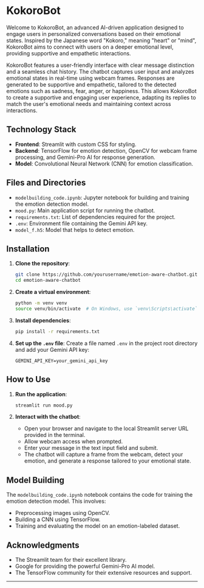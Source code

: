 # KokoroBot

Welcome to KokoroBot, an advanced AI-driven application designed to engage users in personalized conversations based on their emotional states. Inspired by the Japanese word "Kokoro," meaning "heart" or "mind", KokoroBot aims to connect with users on a deeper emotional level, providing supportive and empathetic interactions.

KokoroBot features a user-friendly interface with clear message distinction and a seamless chat history. The chatbot captures user input and analyzes emotional states in real-time using webcam frames. Responses are generated to be supportive and empathetic, tailored to the detected emotions such as sadness, fear, anger, or happiness. This allows KokoroBot to create a supportive and engaging user experience, adapting its replies to match the user's emotional needs and maintaining context across interactions.



## Technology Stack

- **Frontend**: Streamlit with custom CSS for styling.
- **Backend**: TensorFlow for emotion detection, OpenCV for webcam frame processing, and Gemini-Pro AI for response generation.
- **Model**: Convolutional Neural Network (CNN) for emotion classification.

## Files and Directories

- `modelbuilding_code.ipynb`: Jupyter notebook for building and training the emotion detection model.
- `mood.py`: Main application script for running the chatbot.
- `requirements.txt`: List of dependencies required for the project.
- `.env`: Environment file containing the Gemini API key.
- `model_f.h5`: Model that helps to detect emotion.

## Installation

1. **Clone the repository**:
   ```bash
   git clone https://github.com/yourusername/emotion-aware-chatbot.git
   cd emotion-aware-chatbot
   ```

2. **Create a virtual environment**:
   ```bash
   python -m venv venv
   source venv/bin/activate  # On Windows, use `venv\Scripts\activate`
   ```

3. **Install dependencies**:
   ```bash
   pip install -r requirements.txt
   ```

4. **Set up the `.env` file**:
   Create a file named `.env` in the project root directory and add your Gemini API key:
   ```
   GEMINI_API_KEY=your_gemini_api_key
   ```

## How to Use

1. **Run the application**:
   ```bash
   streamlit run mood.py
   ```

2. **Interact with the chatbot**:
   - Open your browser and navigate to the local Streamlit server URL provided in the terminal.
   - Allow webcam access when prompted.
   - Enter your message in the text input field and submit.
   - The chatbot will capture a frame from the webcam, detect your emotion, and generate a response tailored to your emotional state.

## Model Building

The `modelbuilding_code.ipynb` notebook contains the code for training the emotion detection model. This involves:

- Preprocessing images using OpenCV.
- Building a CNN using TensorFlow.
- Training and evaluating the model on an emotion-labeled dataset.


## Acknowledgments

- The Streamlit team for their excellent library.
- Google for providing the powerful Gemini-Pro AI model.
- The TensorFlow community for their extensive resources and support.
---

